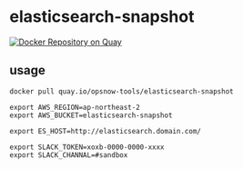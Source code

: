 # elasticsearch-snapshot

[![Docker Repository on Quay](https://quay.io/repository/opsnow-tools/elasticsearch-snapshot/status "Docker Repository on Quay")](https://quay.io/repository/opsnow-tools/elasticsearch-snapshot)

## usage

```
docker pull quay.io/opsnow-tools/elasticsearch-snapshot

export AWS_REGION=ap-northeast-2
export AWS_BUCKET=elasticsearch-snapshot

export ES_HOST=http://elasticsearch.domain.com/

export SLACK_TOKEN=xoxb-0000-0000-xxxx
export SLACK_CHANNAL=#sandbox
```
